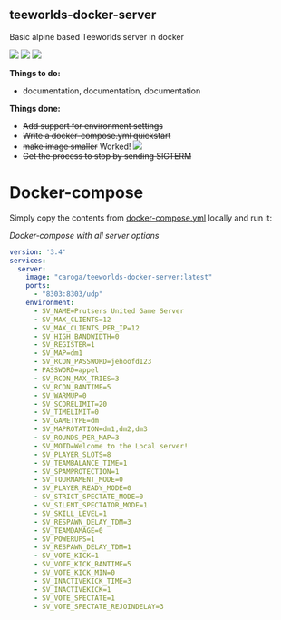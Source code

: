 ## teeworlds-docker-server
Basic alpine based Teeworlds server in docker

[<img src="https://img.shields.io/docker/cloud/build/caroga/teeworlds-docker-server.svg?style=for-the-badge">](https://hub.docker.com/r/caroga/teeworlds-docker-server)
[<img src="https://img.shields.io/docker/pulls/caroga/teeworlds-docker-server.svg?style=for-the-badge">](https://hub.docker.com/r/caroga/teeworlds-docker-server)
[<img src="https://img.shields.io/microbadger/layers/caroga/teeworlds-docker-server.svg?style=for-the-badge">](https://hub.docker.com/r/caroga/teeworlds-docker-server)


**Things to do:**
- documentation, documentation, documentation

**Things done:**
- ~~Add support for environment settings~~
- ~~Write a docker-compose.yml quickstart~~ 
- ~~make image smaller~~ Worked! [![](https://images.microbadger.com/badges/image/caroga/teeworlds-docker-server.svg)](https://microbadger.com/images/caroga/teeworlds-docker-server)
- ~~Get the process to stop by sending SIGTERM~~

# Docker-compose
Simply copy the contents from [docker-compose.yml](docker-compose.yml) locally and run it:

*Docker-compose with all server options*
```yml
version: '3.4'
services:
  server:
    image: "caroga/teeworlds-docker-server:latest"
    ports:
      - "8303:8303/udp"
    environment:
      - SV_NAME=Prutsers United Game Server
      - SV_MAX_CLIENTS=12
      - SV_MAX_CLIENTS_PER_IP=12
      - SV_HIGH_BANDWIDTH=0
      - SV_REGISTER=1
      - SV_MAP=dm1
      - SV_RCON_PASSWORD=jehoofd123
      - PASSWORD=appel
      - SV_RCON_MAX_TRIES=3
      - SV_RCON_BANTIME=5
      - SV_WARMUP=0
      - SV_SCORELIMIT=20
      - SV_TIMELIMIT=0
      - SV_GAMETYPE=dm
      - SV_MAPROTATION=dm1,dm2,dm3
      - SV_ROUNDS_PER_MAP=3
      - SV_MOTD=Welcome to the Local server!
      - SV_PLAYER_SLOTS=8
      - SV_TEAMBALANCE_TIME=1
      - SV_SPAMPROTECTION=1
      - SV_TOURNAMENT_MODE=0
      - SV_PLAYER_READY_MODE=0
      - SV_STRICT_SPECTATE_MODE=0
      - SV_SILENT_SPECTATOR_MODE=1
      - SV_SKILL_LEVEL=1
      - SV_RESPAWN_DELAY_TDM=3
      - SV_TEAMDAMAGE=0
      - SV_POWERUPS=1
      - SV_RESPAWN_DELAY_TDM=1
      - SV_VOTE_KICK=1
      - SV_VOTE_KICK_BANTIME=5
      - SV_VOTE_KICK_MIN=0
      - SV_INACTIVEKICK_TIME=3
      - SV_INACTIVEKICK=1
      - SV_VOTE_SPECTATE=1
      - SV_VOTE_SPECTATE_REJOINDELAY=3

```
